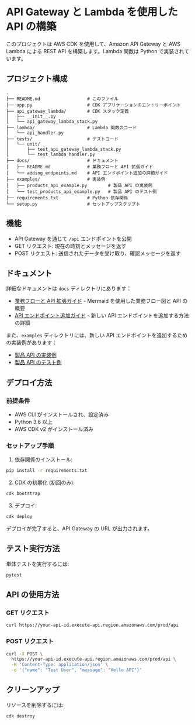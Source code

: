 # API Gateway と Lambda を使用した API の構築

このプロジェクトは AWS CDK を使用して、Amazon API Gateway と AWS Lambda による REST API を構築します。Lambda 関数は Python で実装されています。

## プロジェクト構成

```
.
├── README.md                  # このファイル
├── app.py                     # CDK アプリケーションのエントリーポイント
├── api_gateway_lambda/        # CDK スタック定義
│   ├── __init__.py
│   └── api_gateway_lambda_stack.py
├── lambda/                    # Lambda 関数のコード
│   └── api_handler.py
├── tests/                     # テストコード
│   └── unit/
│       ├── test_api_gateway_lambda_stack.py
│       └── test_lambda_handler.py
├── docs/                      # ドキュメント
│   ├── README.md              # 業務フローと API 拡張ガイド
│   └── adding_endpoints.md    # API エンドポイント追加の詳細ガイド
├── examples/                  # 実装例
│   ├── products_api_example.py        # 製品 API の実装例
│   └── test_products_api_example.py   # 製品 API のテスト例
├── requirements.txt           # Python 依存関係
└── setup.py                   # セットアップスクリプト
```

## 機能

- API Gateway を通じて `/api` エンドポイントを公開
- GET リクエスト: 現在の時刻とメッセージを返す
- POST リクエスト: 送信されたデータを受け取り、確認メッセージを返す

## ドキュメント

詳細なドキュメントは `docs` ディレクトリにあります：

- [業務フローと API 拡張ガイド](docs/README.md) - Mermaid を使用した業務フロー図と API の概要
- [API エンドポイント追加ガイド](docs/adding_endpoints.md) - 新しい API エンドポイントを追加する方法の詳細

また、`examples` ディレクトリには、新しい API エンドポイントを追加するための実装例があります：

- [製品 API の実装例](examples/products_api_example.py)
- [製品 API のテスト例](examples/test_products_api_example.py)

## デプロイ方法

### 前提条件

- AWS CLI がインストールされ、設定済み
- Python 3.6 以上
- AWS CDK v2 がインストール済み

### セットアップ手順

1. 依存関係のインストール:

```bash
pip install -r requirements.txt
```

2. CDK の初期化 (初回のみ):

```bash
cdk bootstrap
```

3. デプロイ:

```bash
cdk deploy
```

デプロイが完了すると、API Gateway の URL が出力されます。

## テスト実行方法

単体テストを実行するには:

```bash
pytest
```

## API の使用方法

### GET リクエスト

```bash
curl https://your-api-id.execute-api.region.amazonaws.com/prod/api
```

### POST リクエスト

```bash
curl -X POST \
  https://your-api-id.execute-api.region.amazonaws.com/prod/api \
  -H 'Content-Type: application/json' \
  -d '{"name": "Test User", "message": "Hello API"}'
```

## クリーンアップ

リソースを削除するには:

```bash
cdk destroy
```
